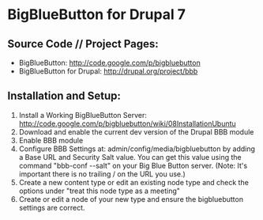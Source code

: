# BigBlueButton for Drupal 7

## Source Code // Project Pages:
* BigBlueButton: http://code.google.com/p/bigbluebutton
* BigBlueButton for Drupal: http://drupal.org/project/bbb

## Installation and Setup:
1. Install a Working BigBlueButton Server: http://code.google.com/p/bigbluebutton/wiki/08InstallationUbuntu
2. Download and enable the current dev version of the Drupal BBB module
3. Enable BBB module
4. Configure BBB Settings at: admin/config/media/bigbluebutton by adding a Base URL and Security Salt value. You can get this value using the command "bbb-conf --salt" on your Big Blue Button server. (Note: It's important there is no trailing / on the URL you use.)
5. Create a new content type or edit an existing node type and check the options under "treat this node type as a meeting"
6. Create or edit a node of your new type and ensure the bigbluebutton settings are correct.
